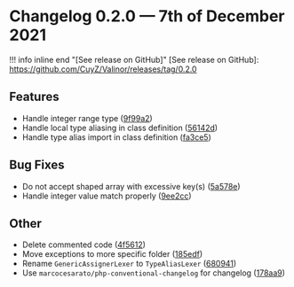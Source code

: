# Changelog 0.2.0 — 7th of December 2021

!!! info inline end "[See release on GitHub]"
    [See release on GitHub]: https://github.com/CuyZ/Valinor/releases/tag/0.2.0

## Features

* Handle integer range type ([9f99a2](https://github.com/CuyZ/Valinor/commit/9f99a2a1eff3a1a120a9fa80ecb7045eeafdbfd3))
* Handle local type aliasing in class definition ([56142d](https://github.com/CuyZ/Valinor/commit/56142dea5b7c2eb7fdd591ede2f2bd0a1dd3e7b4))
* Handle type alias import in class definition ([fa3ce5](https://github.com/CuyZ/Valinor/commit/fa3ce50dfb069a3e908d5abdb59bd70b3b7d3a90))

## Bug Fixes

* Do not accept shaped array with excessive key(s) ([5a578e](https://github.com/CuyZ/Valinor/commit/5a578ea4c26e82fe2bea0bbdba821ff2cd2de03d))
* Handle integer value match properly ([9ee2cc](https://github.com/CuyZ/Valinor/commit/9ee2cc471ebded7b0b4416d1ed245752090f32be))

## Other

* Delete commented code ([4f5612](https://github.com/CuyZ/Valinor/commit/4f561290b1ba71dc15f1b2806d2ea929429d5910))
* Move exceptions to more specific folder ([185edf](https://github.com/CuyZ/Valinor/commit/185edf60534391475da4d90a4fec4bab58c9e1c8))
* Rename `GenericAssignerLexer` to `TypeAliasLexer` ([680941](https://github.com/CuyZ/Valinor/commit/680941687b5e0488eebbfc4372162c25fab34bcb))
* Use `marcocesarato/php-conventional-changelog` for changelog ([178aa9](https://github.com/CuyZ/Valinor/commit/178aa97687bd1b2de1c21a57b20476629d2de748))
